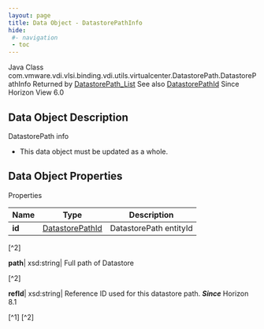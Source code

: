```yaml
---
layout: page
title: Data Object - DatastorePathInfo
hide:
 #- navigation
 - toc
---
```






Java Class
    com.vmware.vdi.vlsi.binding.vdi.utils.virtualcenter.DatastorePath.DatastorePathInfo
Returned by
     [DatastorePath_List](vdi.utils.virtualcenter.DatastorePath.md#list)
See also
     [DatastorePathId](vdi.entity.DatastorePathId.md)
Since 
    Horizon View 6.0

## Data Object Description 

DatastorePath info 

  * This data object must be updated as a whole.



## Data Object Properties

Properties

Name |  Type |  Description   
---|---|---  
**id**| [DatastorePathId](vdi.entity.DatastorePathId.md)|  DatastorePath entityId   


[^2]

  
**path**|  xsd:string|  Full path of Datastore   


[^2]

  
**refId**|  xsd:string|  Reference ID used for this datastore path.  **_Since_** Horizon 8.1  


[^1]
[^2]

  
  

  

